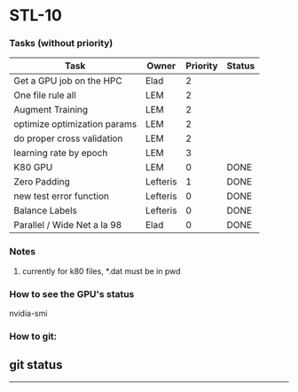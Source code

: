
# STL-10

### Tasks (without priority)  
| Task                         | Owner         | Priority  | Status  |
| ------------------------------| ------------- |-----------|---------|
| Get a GPU job on the HPC      | Elad          | 2         |         |
| One file rule all             | LEM           | 2         |         |
| Augment Training              | LEM           | 2         |         |
| optimize optimization params   | LEM           | 2        |         |
| do proper cross validation   | LEM           | 2        |         |
| learning rate by epoch   | LEM           | 3        |         |
| K80 GPU                       | LEM           | 0         |  DONE   |
| Zero Padding   | Lefteris           | 1        | DONE      |
| new test error function   | Lefteris           | 0        | DONE        |
| Balance Labels                | Lefteris          | 0         | DONE        |
| Parallel / Wide Net a la 98   | Elad           | 0        | DONE        |

### Notes
1. currently for k80 files, *.dat must be in pwd  
  
### How to see the GPU's status
nvidia-smi

### How to git:
git status
---
---
